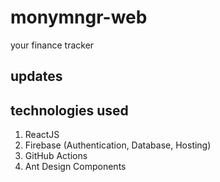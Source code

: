# monymngr-web
your finance tracker  

## updates

## technologies used
1. ReactJS
1. Firebase (Authentication, Database, Hosting)
1. GitHub Actions
1. Ant Design Components